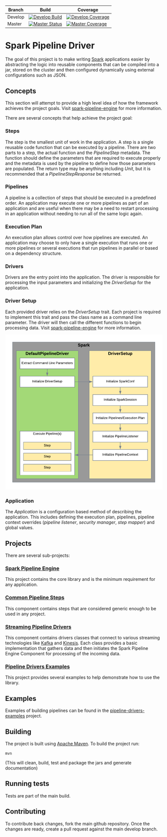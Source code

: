 |Branch|Build|Coverage|
-------|-----|---------
|Develop|[![Develop Build](https://travis-ci.com/Acxiom/spark-pipeline-driver.svg?branch=develop)](https://travis-ci.com/Acxiom/spark-pipeline-driver?branch=develop)|[![Develop Coverage](https://img.shields.io/coveralls/github/Acxiom/spark-pipeline-driver/develop.svg)](https://coveralls.io/github/Acxiom/spark-pipeline-driver?branch=develop)|
|Master|[![Master Status](https://travis-ci.com/Acxiom/spark-pipeline-driver.svg?branch=master)](https://travis-ci.com/Acxiom/spark-pipeline-driver?branch=master)|[![Master Coverage](https://img.shields.io/coveralls/github/Acxiom/spark-pipeline-driver/master.svg)](https://coveralls.io/github/Acxiom/spark-pipeline-driver?branch=master)|

# Spark Pipeline Driver
The goal of this project is to make writing [Spark](http://spark.apache.org) applications easier by abstracting the logic
into reusable components that can be compiled into a jar, stored on the cluster and then configured dynamically using
external configurations such as JSON.

## Concepts
This section will attempt to provide a high level idea of how the framework achieves the project goals. Visit 
[spark-pipeline-engine](spark-pipeline-engine/readme.md) for more information.

There are several concepts that help achieve the project goal:

### Steps
The step is the smallest unit of work in the application. A step is a single reusable code function that can be executed
by a pipeline. There are two parts to a step, the actual function and the *PipelineStep* metadata. The function should 
define the parameters that are required to execute properly and the metadata is used by the pipeline to define how those
parameters are populated. The return type may be anything including *Unit*, but it is recommended that a 
*PipelineStepResponse* be returned.

### Pipelines
A pipeline is a collection of steps that should be executed in a predefined order. An application may execute one or 
more pipelines as part of an application and are useful when there may be a need to restart processing in an application
without needing to run all of the same logic again.

### Execution Plan
An execution plan allows control over how pipelines are executed. An application may choose to only have a single 
execution that runs one or more pipelines or several executions that run pipelines in parallel or based on a dependency
structure.

### Drivers
Drivers are the entry point into the application. The driver is responsible for processing the input parameters and
initializing the *DriverSetup* for the application.

### Driver Setup
Each provided driver relies on the *DriverSetup* trait. Each project is required to implement this trait and pass the
class name as a command line parameter. The driver will then call the different functions to begin processing data. Visit
[spark-pipeline-engine](spark-pipeline-engine/readme.md) for more information.

![Driver Initialization](docs/images/DefaultPipelineDriver.png "Default Pipeline Driver Flow")

### Application
The *Application* is a configuration based method of describing the application. This includes defining the execution 
plan, pipelines, pipeline context overrides (*pipeline listener*, *security manager*, *step mapper*) and global values.

## Projects
There are several sub-projects:

### [Spark Pipeline Engine](spark-pipeline-engine/readme.md)
This project contains the core library and is the minimum requirement for any application.

### [Common Pipeline Steps](common-pipeline-steps/readme.md)
This component contains steps that are considered generic enough to be used in any project.

### [Streaming Pipeline Drivers](streaming-pipeline-drivers/readme.md)
This component contains drivers classes that connect to various streaming technologies like [Kafka](http://kafka.apache.org/) 
and [Kinesis](https://aws.amazon.com/kinesis/). Each class provides a basic implementation that gathers data and then 
initiates the Spark Pipeline Engine Component for processing of the incoming data.

### [Pipeline Drivers Examples](pipeline-drivers-examples/readme.md)
This project provides several examples to help demonstrate how to use the library.

## Examples
Examples of building pipelines can be found in the [pipeline-drivers-examples](pipeline-drivers-examples/readme.md) project.

## Building
The project is built using [Apache Maven](http://maven.apache.org/).
To build the project run:

	mvn

(This will clean, build, test and package the jars and generate documentation)

## Running tests
Tests are part of the main build.

## Contributing
To contribute back changes, fork the main github repository. Once the changes are ready, create a pull request against
the main develop branch.
